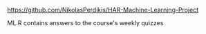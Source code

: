https://github.com/NikolasPerdikis/HAR-Machine-Learning-Project   

ML.R contains answers to the course's weekly quizzes
